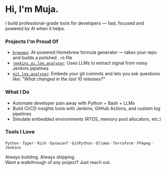 # Hi, I'm Muja.

I build professional-grade tools for developers — fast, focused and powered by AI when it helps.

### Projects I'm Proud Of

-  [`brewgen`](https://github.com/mujasoft/brewgen): AI-powered Homebrew formula generator — takes your repo and builds a polished `.rb` file
-  [`jenkins_ai_log_analyser`](https://github.com/mujasoft/jenkins_ai_log_analyser): Uses LLMs to extract signal from noisy Jenkins pipelines
-  [`git_log_analyser`](https://github.com/mujasoft/git_log_analyser): Embeds your git commits and lets you ask questions like: _"What changed in the last 10 releases?"_

###  What I Do
- Automate developer pain away with Python + Bash + LLMs
- Build CI/CD insights tools with Jenkins, GitHub Actions, and custom log pipelines
- Simulate embedded environments (RTOS, memory pool allocators, etc.)

### Tools I Love
`Python` · `Typer` · `Rich` · `Dynaconf` · `GitPython` · `Ollama` · `Terraform` · `FFmpeg` · `Jenkins`



Always building. Always shipping.  
Want a walkthrough of any project? Just reach out.
